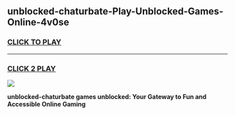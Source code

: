 
## unblocked-chaturbate-Play-Unblocked-Games-Online-4v0se
<h3>
<a href="https://premium76.site?title=unblocked-chaturbate&ref=25A">CLICK TO PLAY</a></h3>
<hr>

<h3>
<a href="https://premium76.site?title=unblocked-chaturbate&ref=25A">CLICK 2 PLAY</a>
  
</h3>

<a href="https://premium76.site?title=unblocked-chaturbate&ref=25A"><img src="https://clearcache.store/games.png"></a>


**unblocked-chaturbate games unblocked: Your Gateway to Fun and Accessible Online Gaming**
